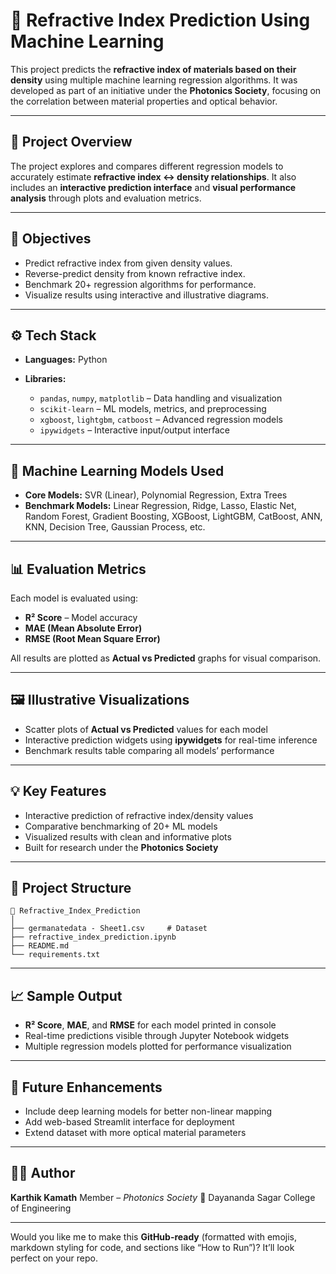 

# 🔬 Refractive Index Prediction Using Machine Learning

This project predicts the **refractive index of materials based on their density** using multiple machine learning regression algorithms.
It was developed as part of an initiative under the **Photonics Society**, focusing on the correlation between material properties and optical behavior.

---

## 🚀 Project Overview

The project explores and compares different regression models to accurately estimate **refractive index ↔ density relationships**.
It also includes an **interactive prediction interface** and **visual performance analysis** through plots and evaluation metrics.

---

## 🧠 Objectives

* Predict refractive index from given density values.
* Reverse-predict density from known refractive index.
* Benchmark 20+ regression algorithms for performance.
* Visualize results using interactive and illustrative diagrams.

---

## ⚙️ Tech Stack

* **Languages:** Python
* **Libraries:**

  * `pandas`, `numpy`, `matplotlib` – Data handling and visualization
  * `scikit-learn` – ML models, metrics, and preprocessing
  * `xgboost`, `lightgbm`, `catboost` – Advanced regression models
  * `ipywidgets` – Interactive input/output interface

---

## 🧩 Machine Learning Models Used

* **Core Models:** SVR (Linear), Polynomial Regression, Extra Trees
* **Benchmark Models:**
  Linear Regression, Ridge, Lasso, Elastic Net, Random Forest, Gradient Boosting,
  XGBoost, LightGBM, CatBoost, ANN, KNN, Decision Tree, Gaussian Process, etc.

---

## 📊 Evaluation Metrics

Each model is evaluated using:

* **R² Score** – Model accuracy
* **MAE (Mean Absolute Error)**
* **RMSE (Root Mean Square Error)**

All results are plotted as **Actual vs Predicted** graphs for visual comparison.

---

## 🖼️ Illustrative Visualizations

* Scatter plots of **Actual vs Predicted** values for each model
* Interactive prediction widgets using **ipywidgets** for real-time inference
* Benchmark results table comparing all models’ performance

---

## 💡 Key Features

* Interactive prediction of refractive index/density values
* Comparative benchmarking of 20+ ML models
* Visualized results with clean and informative plots
* Built for research under the **Photonics Society**

---

## 📁 Project Structure

```
📂 Refractive_Index_Prediction
│
├── germanatedata - Sheet1.csv     # Dataset
├── refractive_index_prediction.ipynb
├── README.md
└── requirements.txt
```

---

## 📈 Sample Output

* **R² Score**, **MAE**, and **RMSE** for each model printed in console
* Real-time predictions visible through Jupyter Notebook widgets
* Multiple regression models plotted for performance visualization

---

## 🧪 Future Enhancements

* Include deep learning models for better non-linear mapping
* Add web-based Streamlit interface for deployment
* Extend dataset with more optical material parameters

---

## 👨‍🔬 Author

**Karthik Kamath**
Member – *Photonics Society*
📍 Dayananda Sagar College of Engineering

---

Would you like me to make this **GitHub-ready** (formatted with emojis, markdown styling for code, and sections like “How to Run”)? It’ll look perfect on your repo.
